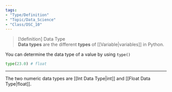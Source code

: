 ```yaml
---  
tags:  
- "Type/Definition"  
- "Topic/Data_Science"  
- "Class/DSC_10"  
---  
```

  
> [!definition] Data Type  
> **Data types** are the different **types** of [[Variable|variables]] in Python.  
  
You can determine the data type of a value by using `type()`  
```python  
type(23.0) # float  
```  
  
---  
  
The two numeric data types are [[Int Data Type|int]] and [[Float Data Type|float]].  
